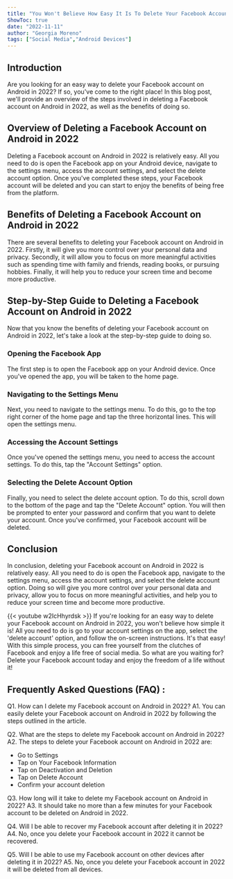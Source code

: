 ```yaml
---
title: "You Won't Believe How Easy It Is To Delete Your Facebook Account on Android in 2022!"
ShowToc: true 
date: "2022-11-11"
author: "Georgia Moreno" 
tags: ["Social Media","Android Devices"]
---
```

## Introduction 
Are you looking for an easy way to delete your Facebook account on Android in 2022? If so, you've come to the right place! In this blog post, we'll provide an overview of the steps involved in deleting a Facebook account on Android in 2022, as well as the benefits of doing so. 

## Overview of Deleting a Facebook Account on Android in 2022
Deleting a Facebook account on Android in 2022 is relatively easy. All you need to do is open the Facebook app on your Android device, navigate to the settings menu, access the account settings, and select the delete account option. Once you've completed these steps, your Facebook account will be deleted and you can start to enjoy the benefits of being free from the platform. 

## Benefits of Deleting a Facebook Account on Android in 2022
There are several benefits to deleting your Facebook account on Android in 2022. Firstly, it will give you more control over your personal data and privacy. Secondly, it will allow you to focus on more meaningful activities such as spending time with family and friends, reading books, or pursuing hobbies. Finally, it will help you to reduce your screen time and become more productive. 

## Step-by-Step Guide to Deleting a Facebook Account on Android in 2022
Now that you know the benefits of deleting your Facebook account on Android in 2022, let's take a look at the step-by-step guide to doing so. 

### Opening the Facebook App
The first step is to open the Facebook app on your Android device. Once you've opened the app, you will be taken to the home page. 

### Navigating to the Settings Menu
Next, you need to navigate to the settings menu. To do this, go to the top right corner of the home page and tap the three horizontal lines. This will open the settings menu. 

### Accessing the Account Settings
Once you've opened the settings menu, you need to access the account settings. To do this, tap the "Account Settings" option. 

### Selecting the Delete Account Option
Finally, you need to select the delete account option. To do this, scroll down to the bottom of the page and tap the "Delete Account" option. You will then be prompted to enter your password and confirm that you want to delete your account. Once you've confirmed, your Facebook account will be deleted. 

## Conclusion
In conclusion, deleting your Facebook account on Android in 2022 is relatively easy. All you need to do is open the Facebook app, navigate to the settings menu, access the account settings, and select the delete account option. Doing so will give you more control over your personal data and privacy, allow you to focus on more meaningful activities, and help you to reduce your screen time and become more productive.

{{< youtube w2IcHhyrdsk >}} 
If you're looking for an easy way to delete your Facebook account on Android in 2022, you won't believe how simple it is! All you need to do is go to your account settings on the app, select the 'delete account' option, and follow the on-screen instructions. It's that easy! With this simple process, you can free yourself from the clutches of Facebook and enjoy a life free of social media. So what are you waiting for? Delete your Facebook account today and enjoy the freedom of a life without it!

## Frequently Asked Questions (FAQ) :
Q1. How can I delete my Facebook account on Android in 2022?
A1. You can easily delete your Facebook account on Android in 2022 by following the steps outlined in the article.

Q2. What are the steps to delete my Facebook account on Android in 2022?
A2. The steps to delete your Facebook account on Android in 2022 are: 
- Go to Settings 
- Tap on Your Facebook Information 
- Tap on Deactivation and Deletion 
- Tap on Delete Account 
- Confirm your account deletion 

Q3. How long will it take to delete my Facebook account on Android in 2022?
A3. It should take no more than a few minutes for your Facebook account to be deleted on Android in 2022.

Q4. Will I be able to recover my Facebook account after deleting it in 2022?
A4. No, once you delete your Facebook account in 2022 it cannot be recovered.

Q5. Will I be able to use my Facebook account on other devices after deleting it in 2022?
A5. No, once you delete your Facebook account in 2022 it will be deleted from all devices.


